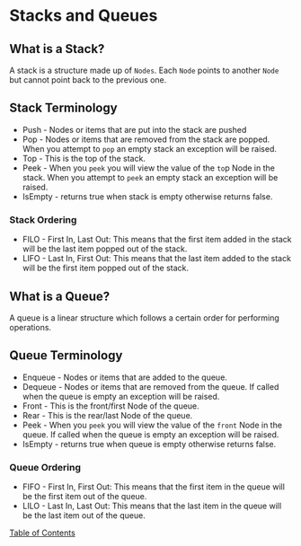 # Stacks and Queues

## What is a Stack?
A stack is a structure made up of ```Nodes```. Each ```Node``` points to another ```Node``` but cannot point back to the previous one.

## Stack Terminology
- Push - Nodes or items that are put into the stack are pushed
- Pop - Nodes or items that are removed from the stack are popped. When you attempt to ```pop``` an empty stack an exception will be raised.
- Top - This is the top of the stack.
- Peek - When you ```peek``` you will view the value of the ```to```p Node in the stack. When you attempt to ```peek``` an empty stack an exception will be raised.
- IsEmpty - returns true when stack is empty otherwise returns false.

### Stack Ordering
- FILO - First In, Last Out: This means that the first item added in the stack will be the last item popped out of the stack.
- LIFO - Last In, First Out: This means that the last item added to the stack will be the first item popped out of the stack.

## What is a Queue?
A queue is a linear structure which follows a certain order for performing operations.

## Queue Terminology
- Enqueue - Nodes or items that are added to the queue.
- Dequeue - Nodes or items that are removed from the queue. If called when the queue is empty an exception will be raised.
- Front - This is the front/first Node of the queue.
- Rear - This is the rear/last Node of the queue.
- Peek - When you ```peek``` you will view the value of the ```front``` Node in the queue. If called when the queue is empty an exception will be raised.
- IsEmpty - returns true when queue is empty otherwise returns false.

### Queue Ordering
- FIFO - First In, First Out: This means that the first item in the queue will be the first item out of the queue.
- LILO - Last In, Last Out: This means that the last item in the queue will be the last item out of the queue.



[Table of Contents](../README.md)
